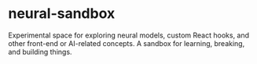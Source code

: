 # neural-sandbox
Experimental space for exploring neural models, custom React hooks, and other front-end or AI-related concepts. A sandbox for learning, breaking, and building things.
